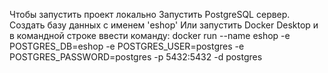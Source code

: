 Чтобы запустить проект локально
Запустить PostgreSQL сервер.
Создать базу данных с именем 'eshop'
Или запустить Docker Desktop и в командной строке ввести команду: docker run --name eshop -e POSTGRES_DB=eshop -e POSTGRES_USER=postgres -e POSTGRES_PASSWORD=postgres -p 5432:5432 -d postgres
